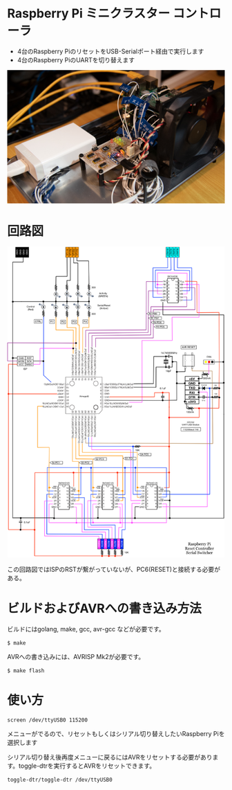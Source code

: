# Raspberry Pi ミニクラスター コントローラ

* 4台のRaspberry PiのリセットをUSB-Serialポート経由で実行します
* 4台のRaspberry PiのUARTを切り替えます

![photo1](resources/photo1.jpg)

# 回路図

![schematics](resources/schematics.png)

この回路図ではISPのRSTが繋がっていないが、PC6(RESET)と接続する必要がある。

# ビルドおよびAVRへの書き込み方法

ビルドにはgolang, make, gcc, avr-gcc などが必要です。

	$ make

AVRへの書き込みには、AVRISP Mk2が必要です。

	$ make flash

# 使い方

	screen /dev/ttyUSB0 115200

メニューがでるので、リセットもしくはシリアル切り替えしたいRaspberry Piを選択します

シリアル切り替え後再度メニューに戻るにはAVRをリセットする必要があります。toggle-dtrを実行するとAVRをリセットできます。

	toggle-dtr/toggle-dtr /dev/ttyUSB0

